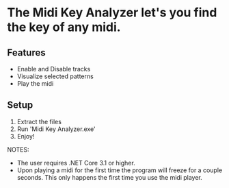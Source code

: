 # The Midi Key Analyzer let's you find the key of any midi. 
## Features
* Enable and Disable tracks
* Visualize selected patterns
* Play the midi

## Setup
1. Extract the files
2. Run 'Midi Key Analyzer.exe'
3. Enjoy!

NOTES:
* The user requires .NET Core 3.1 or higher.
* Upon playing a midi for the first time the program will freeze for a couple seconds.
This only happens the first time you use the midi player.
